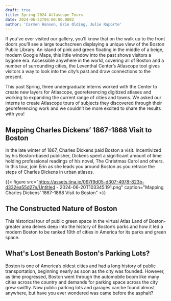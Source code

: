 ```yaml
---
draft: true
title: Spring 2024 Atlascope Tours
date: 2024-06-22T04:00:00.000Z
author: 'Carmen Hansen, Erin Olding, Julie Raporte'
---
```


If you’ve ever visited our gallery, you’ll know that on the walk up to the front doors you’ll see a large touchscreen displaying a unique view of the Boston Public Library. An island of pink and green floating in the middle of a beige, modern Google Maps, this little window into the past shows visitors a bygone era. Accessible anywhere in the world, covering all of Boston and a number of surrounding cities, the Leventhal Center’s Atlascope tool gives visitors a way to look into the city’s past and draw connections to the present.

This past Spring, three undergraduate interns worked with the Center to create new layers for Atlascope, georeferencing digitized atlases and working to expanding the current range of cities and towns. We asked our interns to create Atlascope tours of subjects they discovered through their georeferencing work and we couldn’t be more excited to share the results with you!

## Mapping Charles Dickens’ 1867-1868 Visit to Boston

In the late winter of 1867, Charles Dickens paid Boston a visit. Incentivized by his Boston-based publisher, Dickens spent a significant amount of time holding professional readings of his novel, The Christmas Carol and others. In this tour, join Erin as she leads you around Boston as you retrace the steps of Charles Dickens in urban atlases.

{{< figure src="https://assets.tina.io/097f9d05-d307-4978-823b-d332ea55d27e/Untitled - 2024-06-20T103345.191.png" caption="Mapping Charles Dickens’ 1867-1868 Visit to Boston" >}}

## The Constructed Nature of Boston

This historical tour of public green space in the virtual Atlas Land of Boston-greater area delves deep into the history of Boston’s parks and how it led a modern Boston to be ranked 10th of cities in America for its parks and green space.

## What's Lost Beneath Boston's Parking Lots?

Boston is one of America’s oldest cities and had a long history of public transportation, beginning nearly as soon as the city was founded. However, as time progressed, Boston went through the automobile boom like many cities across the country and demands for parking space across the city grew swiftly. Now public parking lots and garages can be found almost anywhere, but have you ever wondered was came before the asphalt?
